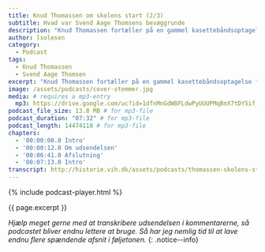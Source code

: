 ```yaml
---
title: Knud Thomassen om skolens start (2/3)
subtitle: Hvad var Svend Aage Thomsens bevæggrunde
description: "Knud Thomassen fortæller på en gammel kasettebåndsoptagelse fra arkivet om Svend Aage Thomsens baggrund for at starte skolen."
author: lsolesen
category:
  - Podcast
tags:
  - Knud Thomassen
  - Svend Aage Thomsen
excerpt: "Knud Thomassen fortæller på en gammel kasettebåndsoptagelse fra arkivet om Svend Aage Thomsens baggrund for at starte skolen."
image: /assets/podcasts/cover-stemmer.jpg
media: # requires a mp3-entry
  mp3: https://drive.google.com/uc?id=1dfnMnGdWBFLdwPyUUUPMqBnX7tDY5if_
podcast_file_size: 13.8 MB # for mp3-file
podcast_duration: "07:32" # for mp3-file
podcast_length: 14474118 # for mp3-file
chapters:
  - '00:00:00.0 Intro'
  - '00:00:12.0 Om udsendelsen'
  - '00:06:41.0 Afslutning'
  - '00:07:13.0 Intro'
transcript: http://historie.vih.dk/assets/podcasts/thomassen-skolens-start.txt
---
```


{% include podcast-player.html %}

{{ page.excerpt }}

_Hjælp meget gerne med at transkribere udsendelsen i kommentarerne, så podcastet bliver endnu lettere at bruge. Så har jeg nemlig tid til at lave endnu flere spændende afsnit i føljetonen._
{: .notice--info}

